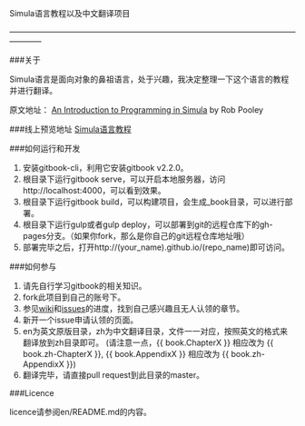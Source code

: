 Simula语言教程以及中文翻译项目


————————————————————————————————————————

###关于

Simula语言是面向对象的鼻祖语言，处于兴趣，我决定整理一下这个语言的教程并进行翻译。

原文地址：
[An Introduction to Programming in Simula](http://www.macs.hw.ac.uk/~rjp/bookhtml/) by Rob Pooley

###线上预览地址
[Simula语言教程](fkysly.github.io/learn-simula)

###如何运行和开发
1. 安装gitbook-cli，利用它安装gitbook v2.2.0。
2. 根目录下运行gitbook serve，可以开启本地服务器，访问http://localhost:4000，可以看到效果。
3. 根目录下运行gitbook build，可以构建项目，会生成_book目录，可以进行部署。
4. 根目录下运行gulp或者gulp deploy，可以部署到git的远程仓库下的gh-pages分支。（如果你fork，那么是你自己的git远程仓库地址哦）
5. 部署完毕之后，打开http://(your_name).github.io/(repo_name)即可访问。

###如何参与

1. 请先自行学习gitbook的相关知识。
2. fork此项目到自己的账号下。
3. 参见[wiki](https://github.com/fkysly/learn-simula/wiki)和[issues](https://github.com/fkysly/learn-simula/issues)的进度，找到自己感兴趣且无人认领的章节。
4. 新开一个issue申请认领的页面。
5. en为英文原版目录，zh为中文翻译目录，文件一一对应，按照英文的格式来翻译放到zh目录即可。
   (请注意一点，{{ book.ChapterX }} 相应改为 {{ book.zh-ChapterX }}, {{ book.AppendixX }} 相应改为 {{ book.zh-AppendixX }})
6. 翻译完毕，请直接pull request到此目录的master。

###Licence

licence请参阅en/README.md的内容。
